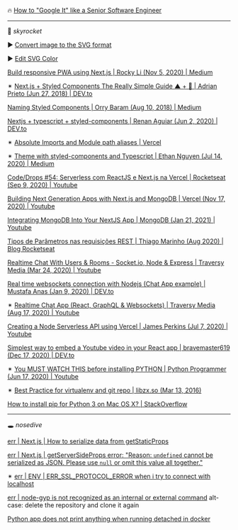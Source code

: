 🔥 [How to "Google It" like a Senior Software Engineer](https://www.youtube.com/watch?v=cEBkvm0-rg0) 

---

🚀 _skyrocket_ 

▶️ [Convert image to the SVG format](https://image.online-convert.com/convert-to-svg) 

▶️ [Edit SVG Color](https://iconscout.com/icon-editor)

[Build responsive PWA using Next.js | Rocky Li (Nov 5, 2020) | Medium](https://rockyli.medium.com/build-responsive-pwa-using-next-js-ac437adac5b3)

✴ [Next.js + Styled Components The Really Simple Guide ▲ + 💅 | Adrian Prieto (Jun 27, 2018) | DEV.to](https://dev.to/aprietof/nextjs--styled-components-the-really-simple-guide----101c)

[Naming Styled Components | Orry Baram (Aug 10, 2018) | Medium](https://medium.com/inturn-eng/naming-styled-components-d7097950a245)

[Nextjs + typescript + styled-components | Renan Aguiar (Jun 2, 2020) | DEV.to](https://dev.to/rffaguiar/nextjs-typescript-styled-components-1i3m)

✴ [Absolute Imports and Module path aliases | Vercel](https://nextjs.org/docs/advanced-features/module-path-aliases)

✴ [Theme with styled-components and Typescript | Ethan Nguyen (Jul 14, 2020) | Medium](https://medium.com/rbi-tech/theme-with-styled-components-and-typescript-209244ec15a3)

[Code/Drops #54: Serverless com ReactJS e Next.js na Vercel | Rocketseat (Sep 9, 2020) | Youtube](https://www.youtube.com/watch?v=Cz55Jmhfw84)

[Building Next Generation Apps with Next.js and MongoDB | Vercel (Nov 17, 2020) | Youtube](https://www.youtube.com/watch?v=MOqkfQIMdLE)

[Integrating MongoDB Into Your NextJS App | MongoDB (Jan 21, 2021) | Youtube](https://www.youtube.com/watch?v=aAupumVpqcE)

[Tipos de Parâmetros nas requisições REST | Thiago Marinho (Aug 2020) | Blog Rocketseat](https://blog.rocketseat.com.br/tipos-de-parametros-nas-requisicoes-rest/)

[Realtime Chat With Users & Rooms - Socket.io, Node & Express | Traversy Media (Mar 24, 2020) | Youtube](https://www.youtube.com/watch?v=jD7FnbI76Hg)

[Real time websockets connection with Nodejs (Chat App example) | Mustafa Anas (Jan 9, 2020) | DEV.to](https://dev.to/mustafaanaskh99/real-time-websockets-connection-with-nodejs-chat-app-example-5emh)

✴ [Realtime Chat App (React, GraphQL & Websockets) | Traversy Media (Aug 17, 2020) | Youtube](https://www.youtube.com/watch?v=E3NHd-PkLrQ&list=WL&index=15&t=1843s)

[Creating a Node Serverless API using Vercel | James Perkins (Jul 7, 2020) | Youtube](https://www.youtube.com/watch?v=BhArBPtW6Ms) 

[Simplest way to embed a Youtube video in your React app | bravemaster619 (Dec 17, 2020) | DEV.to](https://dev.to/bravemaster619/simplest-way-to-embed-a-youtube-video-in-your-react-app-3bk2)

✴ [You MUST WATCH THIS before installing PYTHON | Python Programmer (Jun 17, 2020) | Youtube](https://www.youtube.com/watch?v=28eLP22SMTA)

✴ [Best Practice for virtualenv and git repo | libzx.so (Mar 13, 2016)](https://libzx.so/main/learning/2016/03/13/best-practice-for-virtualenv-and-git-repos.html)

[How to install pip for Python 3 on Mac OS X? | StackOverflow](https://stackoverflow.com/questions/20082935/how-to-install-pip-for-python-3-on-mac-os-x)

---

🕳️ _nosedive_

[err | Next.js | How to serialize data from getStaticProps](https://stackoverflow.com/questions/66106776/error-how-to-serialize-data-from-getstaticprops-next-js)

[err | Next.js | getServerSideProps error: "Reason: `undefined` cannot be serialized as JSON. Please use `null` or omit this value all together."](https://github.com/vercel/next.js/discussions/11209)

✴ [err | ENV | ERR_SSL_PROTOCOL_ERROR when i try to connect with localhost](https://stackoverflow.com/questions/58003508/err-ssl-protocol-error-when-i-try-to-connect-with-localhost)

[err | node-gyp is not recognized as an internal or external command](https://stackoverflow.com/questions/52106262/node-pre-gyp-err-while-trying-to-npm-install/52113884) 
alt-case: delete the repository and clone it again

[Python app does not print anything when running detached in docker](https://stackoverflow.com/questions/29663459/python-app-does-not-print-anything-when-running-detached-in-docker)
